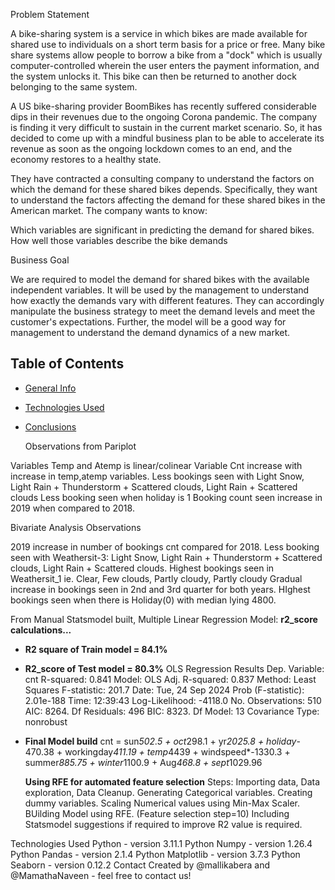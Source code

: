 Problem Statement

A bike-sharing system is a service in which bikes are made available for shared use to individuals on a short term basis for a price or free. Many bike share systems allow people to borrow a bike from a "dock" which is usually computer-controlled wherein the user enters the payment information, and the system unlocks it. This bike can then be returned to another dock belonging to the same system.

A US bike-sharing provider BoomBikes has recently suffered considerable dips in their revenues due to the ongoing Corona pandemic. The company is finding it very difficult to sustain in the current market scenario. So, it has decided to come up with a mindful business plan to be able to accelerate its revenue as soon as the ongoing lockdown comes to an end, and the economy restores to a healthy state.

They have contracted a consulting company to understand the factors on which the demand for these shared bikes depends. Specifically, they want to understand the factors affecting the demand for these shared bikes in the American market. The company wants to know:

Which variables are significant in predicting the demand for shared bikes. How well those variables describe the bike demands

Business Goal

We are required to model the demand for shared bikes with the available independent variables. It will be used by the management to understand how exactly the demands vary with different features. They can accordingly manipulate the business strategy to meet the demand levels and meet the customer's expectations. Further, the model will be a good way for management to understand the demand dynamics of a new market.


## Table of Contents
* [General Info](#general-information)
  
  
* [Technologies Used](#technologies-used)
  
* [Conclusions](#conclusions)
  
   Observations from Pariplot

Variables Temp and Atemp is linear/colinear
Variable Cnt increase with increase in temp,atemp variables.
Less bookings seen with Light Snow, Light Rain + Thunderstorm + Scattered clouds, Light Rain + Scattered clouds
Less booking seen when holiday is 1
Booking count seen increase in 2019 when compared to 2018.

Bivariate Analysis Observations

2019 increase in number of bookings cnt compared for 2018.
Less booking seen with Weathersit-3: Light Snow, Light Rain + Thunderstorm + Scattered clouds, Light Rain + Scattered clouds. Highest bookings seen in Weathersit_1 ie. Clear, Few clouds, Partly cloudy, Partly cloudy
Gradual increase in bookings seen in 2nd and 3rd quarter for both years.
HIghest bookings seen when there is Holiday(0) with median lying 4800.

From Manual Statsmodel built, Multiple Linear Regression Model:
**r2_score calculations...**
- **R2 square of Train model = 84.1%**
- **R2_score of Test model = 80.3%**
  OLS Regression Results
  Dep. Variable: cnt R-squared: 0.841
  Model: OLS Adj. R-squared: 0.837
  Method: Least Squares F-statistic: 201.7
  Date: Tue, 24 Sep 2024 Prob (F-statistic): 2.01e-188
  Time: 12:39:43 Log-Likelihood: -4118.0
  No. Observations: 510 AIC: 8264.
  Df Residuals: 496 BIC: 8323.
  Df Model: 13
  Covariance Type: nonrobust
  
- **Final Model build**
    cnt = sun*502.5 + oct*298.1 + yr*2025.8 + holiday*-470.38 + workingday*411.19 + temp*4439 + windspeed*-1330.3 + summer*885.75 + winter*1100.9 + Aug*468.8 + sept*1029.96

  **Using RFE for automated feature selection**
  Steps:
    Importing data, Data exploration, Data Cleanup.
    Generating Categorical variables.
    Creating dummy variables.
    Scaling Numerical values using Min-Max Scaler.
    BUilding Model using RFE. (Feature selection step=10)
    Including Statsmodel suggestions if required to improve R2 value is required.

  
Technologies Used
Python - version 3.11.1
Python Numpy - version 1.26.4
Python Pandas - version 2.1.4
Python Matplotlib - version 3.7.3
Python Seaborn - version 0.12.2
Contact
Created by @mallikabera and @MamathaNaveen - feel free to contact us!

